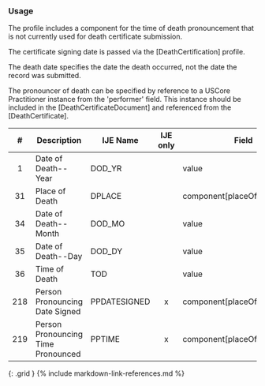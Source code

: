 ### Usage
The profile includes a component for the time of death pronouncement that is not currently used for death certificate submission.

  The certificate signing date is passed via the [DeathCertification] profile.

  The death date specifies the date the death occurred, not the date the record was submitted.

  The pronouncer of death can be specified by reference to a USCore Practitioner instance from the 'performer' field.   This instance should be included in the [DeathCertificateDocument] and referenced from the [DeathCertificate].

| **#** |  **Description**   |  **IJE Name**   | IJE only |  **Field**  |  **Type**  | **Value Set**  |
| :---------: | ------------- | ------------ | :----------: |---------- | -------- | -------- |
| 1 | Date of Death--Year | DOD_YR| |value | dateTime | Required for processing | 
| 31 | Place of Death | DPLACE| |component[placeOfDeath].value | codeable | [PlaceOfDeathVS] | 
| 34 | Date of Death--Month | DOD_MO| |value | dateTime | See [PartialDatesAndTimes] | 
| 35 | Date of Death--Day | DOD_DY| |value | dateTime | See [PartialDatesAndTimes] | 
| 36 | Time of Death | TOD| |value | dateTime | See [PartialDatesAndTimes] | 
| 218 | Person Pronouncing Date Signed | PPDATESIGNED| x|component[placeOfDeath].value | dateTime |  | 
| 219 | Person Pronouncing Time Pronounced | PPTIME| x|component[placeOfDeath].value | dateTime |  | 
{: .grid }
{% include markdown-link-references.md %}
